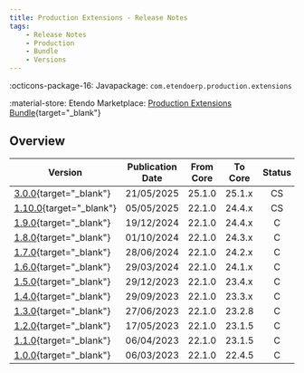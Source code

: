 ```yaml
---
title: Production Extensions - Release Notes
tags:
    - Release Notes
    - Production
    - Bundle
    - Versions
---
```

:octicons-package-16: Javapackage: `com.etendoerp.production.extensions`

:material-store: Etendo Marketplace:  [Production Extensions Bundle](https://marketplace.etendo.cloud/#/product-details?module=7C68641225CE46A6BF8A39993CC8E1E5){target="_blank"}

## Overview

| Version | Publication Date | From Core | To Core | Status | GitHub |
| --- | --- | --- | --- | :---: | :---: |
| [3.0.0](https://github.com/etendosoftware/com.etendoerp.production.extensions/releases/tag/3.0.0){target="_blank"}   | 21/05/2025 | 25.1.0 | 25.1.x | CS | :white_check_mark: |
| [1.10.0](https://github.com/etendosoftware/com.etendoerp.production.extensions/releases/tag/1.10.0){target="_blank"} | 05/05/2025 | 22.1.0 | 24.4.x | CS | :white_check_mark: |
| [1.9.0](https://github.com/etendosoftware/com.etendoerp.production.extensions/releases/tag/1.9.0){target="_blank"}   | 19/12/2024 | 22.1.0 | 24.4.x | C  | :white_check_mark: |
| [1.8.0](https://github.com/etendosoftware/com.etendoerp.production.extensions/releases/tag/1.8.0){target="_blank"}   | 01/10/2024 | 22.1.0 | 24.3.x | C  | :white_check_mark: |
| [1.7.0](https://github.com/etendosoftware/com.etendoerp.production.extensions/releases/tag/1.7.0){target="_blank"}   | 28/06/2024 | 22.1.0 | 24.2.x | C  | :white_check_mark: |
| [1.6.0](https://github.com/etendosoftware/com.etendoerp.production.extensions/releases/tag/1.6.0){target="_blank"}   | 29/03/2024 | 22.1.0 | 24.1.x | C  | :white_check_mark: |
| [1.5.0](https://github.com/etendosoftware/com.etendoerp.production.extensions/releases/tag/1.5.0){target="_blank"}   | 29/12/2023 | 22.1.0 | 23.4.x | C  | :white_check_mark: |
| [1.4.0](https://github.com/etendosoftware/com.etendoerp.production.extensions/releases/tag/1.4.0){target="_blank"}   | 29/09/2023 | 22.1.0 | 23.3.x | C  | :white_check_mark: |
| [1.3.0](https://github.com/etendosoftware/com.etendoerp.production.extensions/releases/tag/1.3.0){target="_blank"}   | 27/06/2023 | 22.1.0 | 23.2.8 | C  | :white_check_mark: |
| [1.2.0](https://github.com/etendosoftware/com.etendoerp.production.extensions/releases/tag/1.2.0){target="_blank"}   | 17/05/2023 | 22.1.0 | 23.1.5 | C  | :white_check_mark: |
| [1.1.0](https://github.com/etendosoftware/com.etendoerp.production.extensions/releases/tag/1.1.0){target="_blank"}   | 06/04/2023 | 22.1.0 | 23.1.5 | C  | :white_check_mark: |
| [1.0.0](https://github.com/etendosoftware/com.etendoerp.production.extensions/releases/tag/1.0.0){target="_blank"}   | 06/03/2023 | 22.1.0 | 22.4.5 | C  | :white_check_mark: |